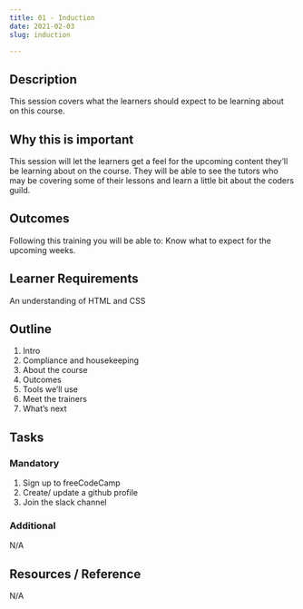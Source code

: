 ```yaml
---
title: 01 - Induction
date: 2021-02-03
slug: induction

---
```

## **Description**

This session covers what the learners should expect to be learning about on this course.

## **Why this is important**

This session will let the learners get a feel for the upcoming content they’ll be learning about on the course. They will be able to see the tutors who may be covering some of their lessons and learn a little bit about the coders guild.

## **Outcomes**

Following this training you will be able to: Know what to expect for the upcoming weeks.

## **Learner Requirements**

An understanding of HTML and CSS

## **Outline**

1. Intro
2. Compliance and housekeeping
3. About the course
4. Outcomes
5. Tools we’ll use
6. Meet the trainers
7. What’s next

## **Tasks**

### **Mandatory**

1. Sign up to freeCodeCamp
2. Create/ update a github profile
3. Join the slack channel

### **Additional**

N/A

## **Resources / Reference**

N/A